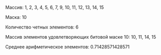 Массив: 1, 2, 3, 4, 5, 6, 7, 9, 10, 11, 12, 13, 14, 15

Маска: 10


Количество четных элементов: 6<br>

Массив элементов удовлетворяющих битовой маске 10: 10, 11, 14, 15

Среднее арифметическое элементов: 0.71428571428571
